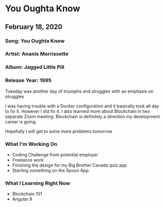 # You Oughta Know

## February 18, 2020

### Song: You Oughta Know

### Artist: Ananis Morrissette

### Album: Jagged Little Pill

### Release Year: 1995

Tuesday was another day of triumphs and struggles with an emphasis on struggles

I was having trouble with a Docker configuration and it basically took all day to fix it. However I did fix it. I also learned more about Blockchain in two separate Zoom meeting. Blockchain is definitely a direction my development career is going.

Hopefully I will get to solve more problems tomorrow

### What I'm Working On

- Coding Challenge from potential employer
- Freelance work
- Finishing the design for my Big Brother Canada quiz app
- Starting something on the Spoon App.

### What I Learning Right Now

- Blockchain 101
- Angular 9
